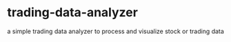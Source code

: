 # trading-data-analyzer
a simple trading data analyzer to process and visualize stock or trading data
